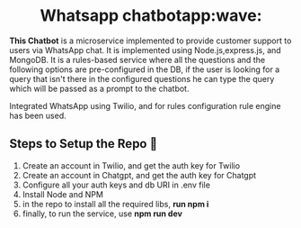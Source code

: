 


<h1 align="center"> Whatsapp chatbotapp:wave:</h1>

**This Chatbot** is a microservice implemented to provide customer support to users via WhatsApp chat. 
It is implemented using Node.js,express.js, and MongoDB. It is a rules-based service where all the questions and the following options are pre-configured in the DB, if the user is looking for a query that isn't there in the configured questions
he can type the query which will be passed as a prompt to the chatbot.

Integrated WhatsApp using Twilio, and for rules configuration rule engine has been used.

## Steps to Setup the Repo 📜

1. Create an account in Twilio, and get the auth key for Twilio
2. Create an account in Chatgpt, and get the auth key for Chatgpt
3. Configure all your auth keys and db URI in .env file
4. Install Node and NPM
5. in the repo to install all the required libs, **run npm i**
6. finally, to run the service, use **npm run dev**
